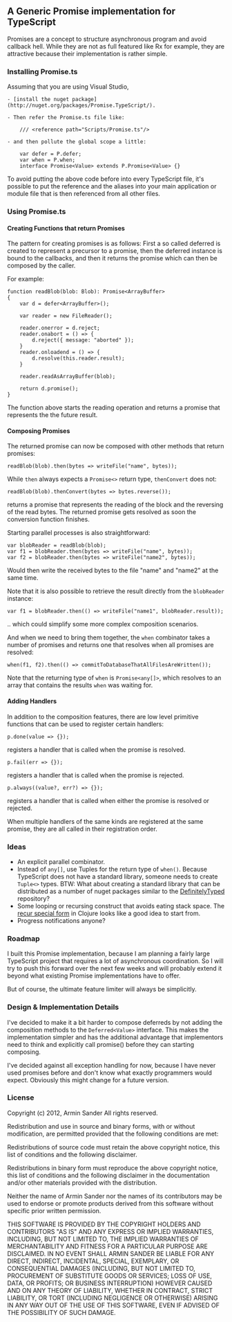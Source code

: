 ## A Generic Promise implementation for TypeScript

Promises are a concept to structure asynchronous program and avoid callback hell. While they are not as full featured like Rx for example, they are attractive because their implementation is rather simple.

### Installing Promise.ts

Assuming that you are using Visual Studio,

	- [install the nuget package](http://nuget.org/packages/Promise.TypeScript/).

	- Then refer the Promise.ts file like:

		/// <reference path="Scripts/Promise.ts"/>

	- and then pollute the global scope a little:

		var defer = P.defer;
		var when = P.when;
		interface Promise<Value> extends P.Promise<Value> {}

To avoid putting the above code before into every TypeScript file, it's possible to put the reference and the aliases into your main application or module file that is then referenced from all other files. 
	
### Using Promise.ts

#### Creating Functions that return Promises

The pattern for creating promises is as follows: First a so called deferred is created to represent a precursor to a promise, then the deferred instance is bound to the callbacks, and then it returns the promise which can then be composed by the caller.

For example:
	
	function readBlob(blob: Blob): Promise<ArrayBuffer>
	{
		var d = defer<ArrayBuffer>();

		var reader = new FileReader();

		reader.onerror = d.reject;
		reader.onabort = () => {
			d.reject({ message: "aborted" });
		}
		reader.onloadend = () => {
			d.resolve(this.reader.result);
		}

		reader.readAsArrayBuffer(blob);

		return d.promise();
	}

The function above starts the reading operation and returns a promise that represents the the future result.

#### Composing Promises

The returned promise can now be composed with other methods that return promises:

	readBlob(blob).then(bytes => writeFile("name", bytes));

While `then` always expects a `Promise<>` return type, `thenConvert` does not:

	readBlob(blob).thenConvert(bytes => bytes.reverse());

returns a promise that represents the reading of the block and the reversing of the read bytes. The returned promise gets resolved as soon the conversion function finishes.

Starting parallel processes is also straightforward:

	var blobReader = readBlob(blob);
	var f1 = blobReader.then(bytes => writeFile("name", bytes));
	var f2 = blobReader.then(bytes => writeFile("name2", bytes));

Would then write the received bytes to the file "name" and "name2" at the same time.

Note that it is also possible to retrieve the result directly from the `blobReader` instance:

	var f1 = blobReader.then(() => writeFile("name1", blobReader.result));
	
.. which could simplify some more complex composition scenarios.

And when we need to bring them together, the `when` combinator takes a number of promises and returns one that resolves when all promises are resolved:

	when(f1, f2).then(() => commitToDatabaseThatAllFilesAreWritten());

Note that the returning type of `when` is `Promise<any[]>`, which resolves to an array that contains the results `when` was waiting for.

#### Adding Handlers

In addition to the composition features, there are low level primitive functions that can be used to register certain handlers:

	p.done(value => {});

registers a handler that is called when the promise is resolved.

	p.fail(err => {});

registers a handler that is called when the promise is rejected.

	p.always((value?, err?) => {});

registers a handler that is called when either the promise is resolved or rejected.

When multiple handlers of the same kinds are registered at the same promise, they are all called in their registration order.

### Ideas

- An explicit parallel combinator.
- Instead of `any[]`, use Tuples for the return type of `when()`. Because TypeScript does not have a standard library, someone needs to create `Tuple<>` types. BTW: What about creating a standard library that can be distributed as a number of nuget packages similar to the [DefinitelyTyped](https://github.com/borisyankov/DefinitelyTyped) repository? 
- Some looping or recursing construct that avoids eating stack space. The [recur special form](http://clojure.org/special_forms#recur) in Clojure looks like a good idea to start from.
- Progress notifications anyone?

### Roadmap

I built this Promise implementation, because I am planning a fairly large TypeScript project that requires a lot of asynchronous coordination. So I will try to push this forward over the next few weeks and will probably extend it beyond what existing Promise implementations have to offer. 

But of course, the ultimate feature limiter will always be simplicitly.

### Design & Implementation Details

I've decided to make it a bit harder to compose deferreds by not adding the composition methods to the `Deferred<Value>` interface. This makes the implementation simpler and has the additional advantage that implementors need to think and explicitly call promise() before they can starting composing.

I've decided against all exception handling for now, because I have never used promises before and don't know what exactly programmers would expect. Obviously this might change for a future version.

### License

Copyright (c) 2012, Armin Sander All rights reserved.

Redistribution and use in source and binary forms, with or without modification, are permitted provided that the following conditions are met:

Redistributions of source code must retain the above copyright notice, this list of conditions and the following disclaimer.

Redistributions in binary form must reproduce the above copyright notice, this list of conditions and the following disclaimer in the documentation and/or other materials provided with the distribution.

Neither the name of Armin Sander nor the names of its contributors may be used to endorse or promote products derived from this software without specific prior written permission.

THIS SOFTWARE IS PROVIDED BY THE COPYRIGHT HOLDERS AND CONTRIBUTORS "AS IS" AND ANY EXPRESS OR IMPLIED WARRANTIES, INCLUDING, BUT NOT LIMITED TO, THE IMPLIED WARRANTIES OF MERCHANTABILITY AND FITNESS FOR A PARTICULAR PURPOSE ARE DISCLAIMED. IN NO EVENT SHALL ARMIN SANDER BE LIABLE FOR ANY DIRECT, INDIRECT, INCIDENTAL, SPECIAL, EXEMPLARY, OR CONSEQUENTIAL DAMAGES (INCLUDING, BUT NOT LIMITED TO, PROCUREMENT OF SUBSTITUTE GOODS OR SERVICES; LOSS OF USE, DATA, OR PROFITS; OR BUSINESS INTERRUPTION) HOWEVER CAUSED AND ON ANY THEORY OF LIABILITY, WHETHER IN CONTRACT, STRICT LIABILITY, OR TORT (INCLUDING NEGLIGENCE OR OTHERWISE) ARISING IN ANY WAY OUT OF THE USE OF THIS SOFTWARE, EVEN IF ADVISED OF THE POSSIBILITY OF SUCH DAMAGE.